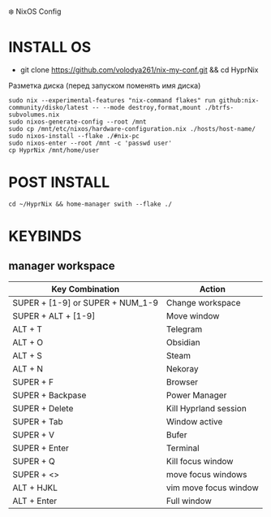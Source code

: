 ❄️ NixOS Config

# INSTALL OS

- git clone https://github.com/volodya261/nix-my-conf.git && cd HyprNix

Разметка диска (перед запуском поменять имя диска)
```
sudo nix --experimental-features "nix-command flakes" run github:nix-community/disko/latest -- --mode destroy,format,mount ./btrfs-subvolumes.nix
sudo nixos-generate-config --root /mnt
sudo cp /mnt/etc/nixos/hardware-configuration.nix ./hosts/host-name/
sudo nixos-install --flake ./#nix-pc
sudo nixos-enter --root /mnt -c 'passwd user'
cp HyprNix /mnt/home/user
```
# POST INSTALL
`cd ~/HyprNix && home-manager swith --flake ./`

# KEYBINDS
## manager workspace
| Key Combination                  | Action                |
| -------------------------------- | --------------------- |
| SUPER + [1-9] or SUPER + NUM_1-9 | Change workspace      |
| SUPER + ALT + [1-9]              | Move window           |
| ALT + T                          | Telegram              |
| ALT + O                          | Obsidian              |
| ALT + S                          | Steam                 |
| ALT + N                          | Nekoray               |
| SUPER + F                        | Browser               |
| SUPER + Backpase                 | Power Manager         |
| SUPER + Delete                   | Kill Hyprland session |
| SUPER + Tab                      | Window active         |
| SUPER + V                        | Bufer                 |
| SUPER + Enter                    | Terminal              |
| SUPER + Q                        | Kill focus window     |
| SUPER + <>                       | move focus windows    |
| ALT + HJKL                       | vim move focus window |
| ALT + Enter                      | Full window           |
